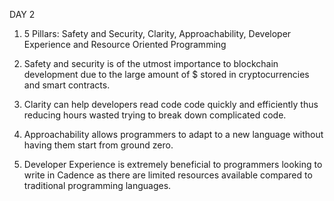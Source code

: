 DAY 2 

1. 5 Pillars: Safety and Security, Clarity, Approachability, Developer Experience and Resource Oriented Programming

2. Safety and security is of the utmost importance to blockchain development due to the large amount of $ stored in cryptocurrencies and smart contracts. 
3. Clarity can help developers read code code quickly and efficiently thus reducing hours wasted trying to break down complicated code. 
4. Approachability allows programmers to adapt to a new language without having them start from ground zero. 
5. Developer Experience is extremely beneficial to programmers looking to write in Cadence as there are limited resources available compared to traditional programming languages. 

